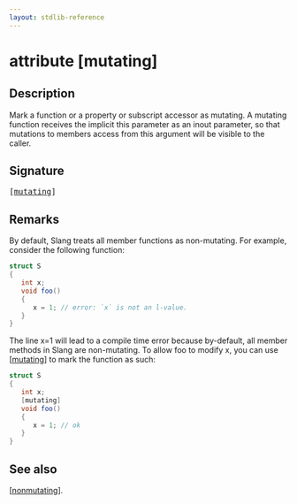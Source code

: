 ```yaml
---
layout: stdlib-reference
---
```


# attribute [mutating]

## Description

Mark a function or a property or subscript accessor as mutating. A mutating function receives the implicit <span class='code'>this</span> parameter
as an <span class='code'><span class="code_keyword">inout</span></span> parameter, so that mutations to members access from <span class='code'>this</span> argument will be visible to the caller.


## Signature

<pre>
[<a href="mutating.html">mutating</a>]
</pre>

## Remarks


By default, Slang treats all member functions as non-mutating. For example, consider the following function:
```csharp
struct S
{
   int x;
   void foo()
   {
      x = 1; // error: `x` is not an l-value.
   }
}

```
The line <span class='code'>x=1</span> will lead to a compile time error because by-default, all member methods in Slang are non-mutating. To
allow <span class='code'>foo</span> to modify <span class='code'>x</span>, you can use <span class='code'>[<a href="mutating.html">mutating</a>]</span> to mark the function as such:
```csharp
struct S
{
   int x;
   [mutating]
   void foo()
   {
      x = 1; // ok
   }
}
```

## See also

<span class='code'>[<a href=".html">nonmutating</a>]</span>.


